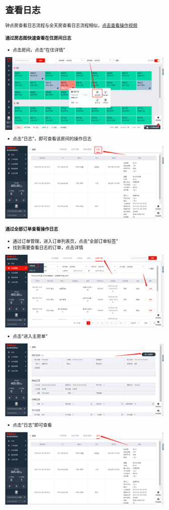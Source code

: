 # 查看日志

钟点房查看日志流程与全天房查看日志流程相似，[点击查看操作视频](http://crs-pms-vidio.oss-cn-beijing.aliyuncs.com/%E9%92%9F%E7%82%B9%E6%88%BF%E6%97%A5%E5%BF%97.mp4)

#### 通过房态图快速查看在住房间日志

* 点击房间，点击“在住详情”

![](../../.gitbook/assets/image%20%28368%29.png)

* 点击“日志”，即可查看该房间的操作日志

![](../../.gitbook/assets/image%20%28192%29.png)

#### 通过全部订单查看操作日志

* 通过订单管理，进入订单列表页，点击“全部订单标签”
* 找到需要查看日志的订单，点击详情

![](../../.gitbook/assets/image%20%28162%29.png)

* 点击“进入主房单”

![](../../.gitbook/assets/image%20%28599%29.png)

* 点击“日志”即可查看

![](../../.gitbook/assets/image%20%28102%29.png)

